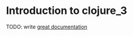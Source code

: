 # Introduction to clojure_3

TODO: write [great documentation](http://jacobian.org/writing/what-to-write/)
